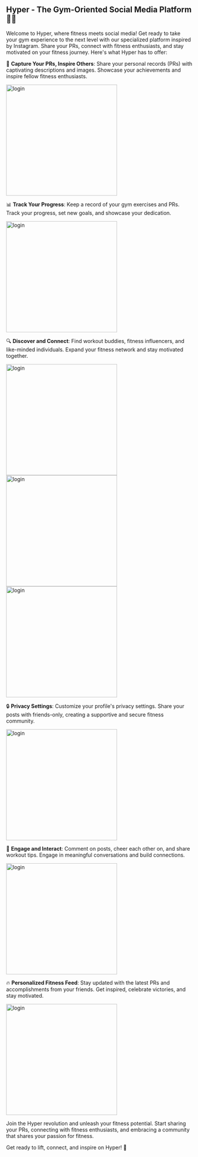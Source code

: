 ## Hyper - The Gym-Oriented Social Media Platform 🏋️‍♂️

Welcome to Hyper, where fitness meets social media! Get ready to take your gym experience to the next level with our specialized platform inspired by Instagram. Share your PRs, connect with fitness enthusiasts, and stay motivated on your fitness journey. Here's what Hyper has to offer:

📸 **Capture Your PRs, Inspire Others**: Share your personal records (PRs) with captivating descriptions and images. Showcase your achievements and inspire fellow fitness enthusiasts.

<div>
  <img src="demo/upload.jpeg" alt="login" width="300">
</div>

📊 **Track Your Progress**: Keep a record of your gym exercises and PRs. Track your progress, set new goals, and showcase your dedication.

<div>
  <img src="demo/your-profil.jpeg" alt="login" width="300">
</div>

🔍 **Discover and Connect**: Find workout buddies, fitness influencers, and like-minded individuals. Expand your fitness network and stay motivated together.

<div>
  <img src="demo/explore.jpeg" alt="login" width="300">
  <img src="demo/search-user.jpeg" alt="login" width="300">
  <img src="demo/friend-comm-req.jpeg" alt="login" width="300">
</div>

🔒 **Privacy Settings**: Customize your profile's privacy settings. Share your posts with friends-only, creating a supportive and secure fitness community.

<div>
  <img src="demo/private-acc.jpeg" alt="login" width="300">
</div>

🙌 **Engage and Interact**: Comment on posts, cheer each other on, and share workout tips. Engage in meaningful conversations and build connections.

<div>
  <img src="demo/comments.jpeg" alt="login" width="300">
</div>

🔥 **Personalized Fitness Feed**: Stay updated with the latest PRs and accomplishments from your friends. Get inspired, celebrate victories, and stay motivated.

<div>
  <img src="demo/feed.jpeg" alt="login" width="300">
</div>

Join the Hyper revolution and unleash your fitness potential. Start sharing your PRs, connecting with fitness enthusiasts, and embracing a community that shares your passion for fitness.

Get ready to lift, connect, and inspire on Hyper! 🚀